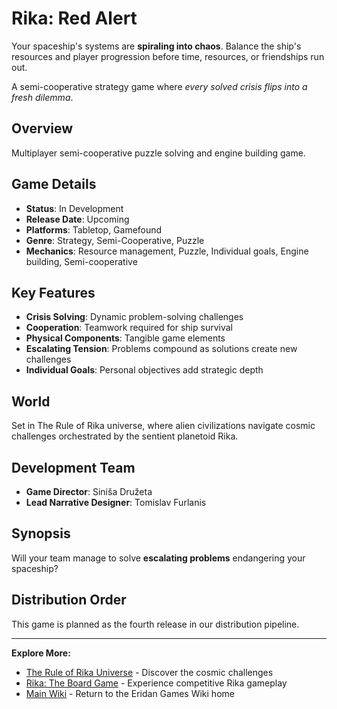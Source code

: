 # Rika: Red Alert

Your spaceship's systems are **spiraling into chaos**. Balance the ship's resources and player progression before time, resources, or friendships run out.

A semi-cooperative strategy game where *every solved crisis flips into a fresh dilemma*.

## Overview

Multiplayer semi-cooperative puzzle solving and engine building game.

## Game Details

- **Status**: In Development
- **Release Date**: Upcoming
- **Platforms**: Tabletop, Gamefound
- **Genre**: Strategy, Semi-Cooperative, Puzzle
- **Mechanics**: Resource management, Puzzle, Individual goals, Engine building, Semi-cooperative

## Key Features

- **Crisis Solving**: Dynamic problem-solving challenges
- **Cooperation**: Teamwork required for ship survival
- **Physical Components**: Tangible game elements
- **Escalating Tension**: Problems compound as solutions create new challenges
- **Individual Goals**: Personal objectives add strategic depth

## World

Set in The Rule of Rika universe, where alien civilizations navigate cosmic challenges orchestrated by the sentient planetoid Rika.

## Development Team

- **Game Director**: Siniša Družeta
- **Lead Narrative Designer**: Tomislav Furlanis

## Synopsis

Will your team manage to solve **escalating problems** endangering your spaceship?

## Distribution Order

This game is planned as the fourth release in our distribution pipeline.

---

**Explore More:**
- [The Rule of Rika Universe](../worlds/rule-of-rika/rule-of-rika.md) - Discover the cosmic challenges
- [Rika: The Board Game](rika-board-game.md) - Experience competitive Rika gameplay
- [Main Wiki](../index.md) - Return to the Eridan Games Wiki home
